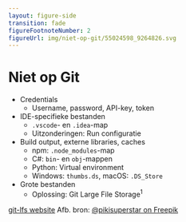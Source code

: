 ```yaml
---
layout: figure-side
transition: fade
figureFootnoteNumber: 2
figureUrl: img/niet-op-git/55024598_9264826.svg
---
```


# Niet op Git

- Credentials
  - Username, password, API-key, token
- IDE-specifieke bestanden
  - `.vscode`- en `.idea`-map
  - Uitzonderingen: Run configuratie
- Build output, externe libraries, caches
  - npm: `.node_modules`-map
  - C#: `bin`- en `obj`-mappen
  - Python: Virtual environment
  - Windows: `thumbs.ds`, macOS: `.DS_Store`
- Grote bestanden
  - Oplossing: Git Large File Storage<sup>1</sup>

<Footnotes separator>
  <Footnote :number=1><a href="https://git-lfs.com/" rel="noreferrer" target="_blank">git-lfs website</a></Footnote>
  <Footnote :number=2>Afb. bron: <a href="https://www.freepik.com/free-vector/hand-drawn-no-data-concept_55024598.htm" rel="noreferrer" target="_blank">@pikisuperstar on Freepik</a></Footnote>
</Footnotes>
